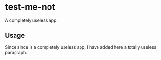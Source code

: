 # test-me-not

A completely useless app.

## Usage

Since since is a completely useless app, I have added here a totally useless paragraph.


